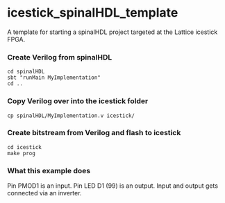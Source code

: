 # icestick_spinalHDL_template
A template for starting a spinalHDL project targeted at the Lattice icestick FPGA.

### Create Verilog from spinalHDL

```
cd spinalHDL
sbt "runMain MyImplementation"
cd ..
```
### Copy Verilog over into the icestick folder
```
cp spinalHDL/MyImplementation.v icestick/
```

### Create bitstream from Verilog and flash to icestick
```
cd icestick
make prog
```

### What this example does
Pin PMOD1 is an input. 
Pin LED D1 (99) is an output.
Input and output gets connected via an inverter.  
